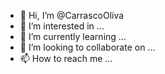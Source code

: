 - 👋 Hi, I’m @CarrascoOliva
- 👀 I’m interested in ...
- 🌱 I’m currently learning ...
- 💞️ I’m looking to collaborate on ...
- 📫 How to reach me ...

<!---
CarrascoOliva/CarrascoOliva is a ✨ special ✨ repository because its `README.md` (this file) appears on your GitHub profile.
You can click the Preview link to take a look at your changes.
--->
